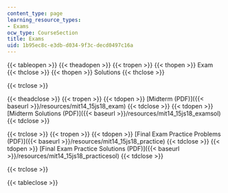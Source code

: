 ```yaml
---
content_type: page
learning_resource_types:
- Exams
ocw_type: CourseSection
title: Exams
uid: 1b95ec8c-e3db-d034-9f3c-decd0497c16a
---
```


{{< tableopen >}}
{{< theadopen >}}
{{< tropen >}}
{{< thopen >}}
Exam
{{< thclose >}}
{{< thopen >}}
Solutions
{{< thclose >}}

{{< trclose >}}

{{< theadclose >}}
{{< tropen >}}
{{< tdopen >}}
[Midterm (PDF)]({{< baseurl >}}/resources/mit14_15js18_exam)
{{< tdclose >}}
{{< tdopen >}}
[Midterm Solutions (PDF)]({{< baseurl >}}/resources/mit14_15js18_examsol)
{{< tdclose >}}

{{< trclose >}}
{{< tropen >}}
{{< tdopen >}}
[Final Exam Practice Problems (PDF)]({{< baseurl >}}/resources/mit14_15js18_practice)
{{< tdclose >}}
{{< tdopen >}}
[Final Exam Practice Solutions (PDF)]({{< baseurl >}}/resources/mit14_15js18_practicesol)
{{< tdclose >}}

{{< trclose >}}

{{< tableclose >}}